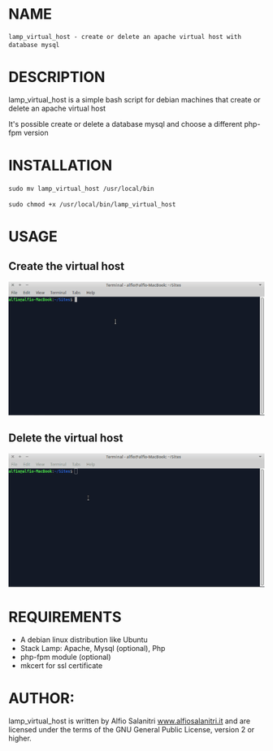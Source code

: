 # NAME
	lamp_virtual_host - create or delete an apache virtual host with database mysql

# DESCRIPTION
lamp_virtual_host is a simple bash script for debian machines that create or delete an apache virtual host
	
It's possible create or delete a database mysql and choose a different php-fpm version

# INSTALLATION
`sudo mv lamp_virtual_host /usr/local/bin`

`sudo chmod +x /usr/local/bin/lamp_virtual_host`

# USAGE
## Create the virtual host
![create](./demo-create-host.gif)

## Delete the virtual host
![delete](./demo-delete-host.gif)

# REQUIREMENTS
- A debian linux distribution like Ubuntu
- Stack Lamp: Apache, Mysql (optional), Php
- php-fpm module (optional)
- mkcert for ssl certificate
       
# AUTHOR: 
lamp_virtual_host is written by Alfio Salanitri www.alfiosalanitri.it and are licensed under the terms of the GNU General Public License, version 2 or higher. 
